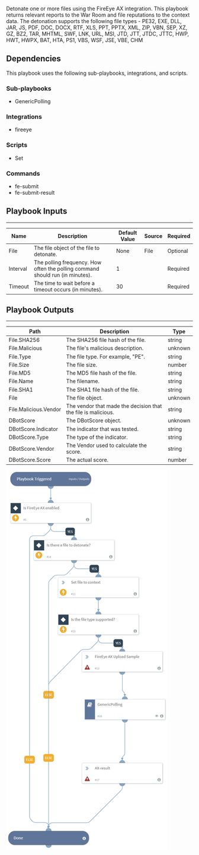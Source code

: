 Detonate one or more files using the FireEye AX integration. This playbook returns relevant reports to the War Room and file reputations to the context data. The detonation supports the following file types - PE32, EXE, DLL, JAR, JS, PDF, DOC, DOCX, RTF, XLS, PPT, PPTX, XML, ZIP, VBN, SEP, XZ, GZ, BZ2, TAR, MHTML, SWF, LNK, URL, MSI, JTD, JTT, JTDC, JTTC, HWP, HWT, HWPX, BAT, HTA, PS1, VBS, WSF, JSE, VBE, CHM

## Dependencies
This playbook uses the following sub-playbooks, integrations, and scripts.

### Sub-playbooks
* GenericPolling

### Integrations
* fireeye

### Scripts
* Set

### Commands
* fe-submit
* fe-submit-result

## Playbook Inputs
---

| **Name** | **Description** | **Default Value** | **Source** | **Required** |
| --- | --- | --- | --- | --- |
| File | The file object of the file to detonate. | None | File | Optional |
| Interval | The polling frequency. How often the polling command should run (in minutes). | 1 |  | Required |
| Timeout | The time to wait before a timeout occurs (in minutes). | 30 |  | Required |

## Playbook Outputs
---

| **Path** | **Description** | **Type** |
| --- | --- | --- |
| File.SHA256 | The SHA256 file hash of the file. | string |
| File.Malicious | The file's malicious description. | unknown |
| File.Type | The file type. For example, "PE". | string |
| File.Size | The file size. | number |
| File.MD5 | The MD5 file hash of the file. | string |
| File.Name | The filename. | string |
| File.SHA1 | The SHA1 file hash of the file. | string |
| File | The file object. | unknown |
| File.Malicious.Vendor | The vendor that made the decision that the file is malicious. | string |
| DBotScore | The DBotScore object. | unknown |
| DBotScore.Indicator | The indicator that was tested. | string |
| DBotScore.Type | The type of the indicator. | string |
| DBotScore.Vendor | The Vendor used to calculate the score. | string |
| DBotScore.Score | The actual score. | number |

![Detonate_File_FireEye_AX](https://github.com/ElazarK/content-docs/blob/master/images/playbooks/Detonate_File_FireEye_AX.png)
